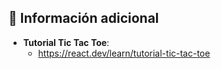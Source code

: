 ## 📌 Información adicional 
- **Tutorial Tic Tac Toe**: 
    - https://react.dev/learn/tutorial-tic-tac-toe